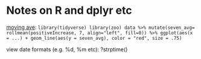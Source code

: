 # Notes on R and dplyr etc

[moving ave](https://datavizpyr.com/how-to-make-time-series-plot-with-rolling-mean-in-r/):
`library(tidyverse)
library(zoo)
data %>%
mutate(seven_avg= rollmean(positiveIncrease, 7,
                             align="left",
                             fill=0)) %>%
ggplot(aes(x = ...) +
geom_line(aes(y = seven_avg), color = "red", size = .75)`
                             

view date formats (e.g. %d, %m etc): ?strptime()
